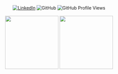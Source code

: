 <div align="center">
    <a href="https://www.linkedin.com/in/joelccasane" target="_blank">
      <img src="https://img.shields.io/badge/LinkedIn-%230077B5.svg?&style=flat-square&logo=linkedin&logoColor=white" alt="LinkedIn"></a>
    <a href="https://github.com/joelccasane" target="_blank" style="text-decoration: none;">
      <img src="https://img.shields.io/badge/GitHub-%23121011.svg?&style=flat-square&logo=github&logoColor=white" alt="GitHub"></a>
    <img src="https://komarev.com/ghpvc/?username=joelccasane&style=flat-square&color=0077B5" alt="GitHub Profile Views">
    <br><br>
    <img height="169" src="https://github-readme-stats.vercel.app/api?username=joelccasane&theme=swift&show_icons=true">
    <img height="169" src="https://github-readme-stats.vercel.app/api/top-langs/?username=joelccasane&theme=swift&layout=compact">
</div>
